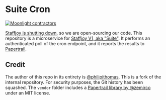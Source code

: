 # Suite Cron

[![Moonlight contractors](https://www.moonlightwork.com/shields/go.svg)](https://www.moonlightwork.com/for/go?referredByUserID=1&referralProgram=maintainer&referrerName=Staffjoy)

[Staffjoy is shutting down](https://blog.staffjoy.com/staffjoy-is-shutting-down-39f7b5d66ef6#.ldsdqb1kp), so we are open-sourcing our code. This repository is a microservice for [Staffjoy V1, aka "Suite"](https://github.com/staffjoy/suite). It performs an authenticated poll of the cron endpoint, and it reports the results to [Papertrail](https://papertrailapp.com).

## Credit

The author of this repo in its entirety is [@philipithomas](https://github.com/philipithomas). This is a fork of the internal repository. For security purposes, the Git history has been squashed. The `vendor` folder includes a [Papertrail library by @zemirco](https://github.com/zemirco/papertrail) under an MIT license. 
